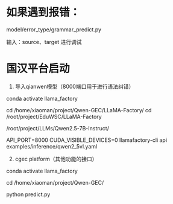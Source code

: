# 如果遇到报错：
model/error_type/grammar_predict.py

输入：source、target 进行调试


# 国汉平台启动
1. 导入qianwen模型（8000端口用于进行语法纠错）

conda activate llama_factory

cd /home/xiaoman/project/Qwen-GEC/LLaMA-Factory/
cd /root/project/EduWSC/LLaMA-Factory


/root/project/LLMs/Qwen2.5-7B-Instruct/

API_PORT=8000 CUDA_VISIBLE_DEVICES=0 llamafactory-cli api examples/inference/qwen2_5vl.yaml

2. cgec platform（其他功能的接口）

conda activate llama_factory

cd /home/xiaoman/project/Qwen-GEC/

python predict.py

